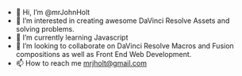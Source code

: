 - 👋 Hi, I’m @mrJohnHolt
- 👀 I’m interested in creating awesome DaVinci Resolve Assets and solving problems.
- 🌱 I’m currently learning Javascript
- 💞️ I’m looking to collaborate on DaVinci Resolve Macros and Fusion compositions as well as Front End Web Development.
- 📫 How to reach me mrjholt@gmail.com


